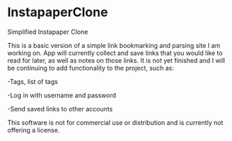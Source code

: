 # InstapaperClone
Simplified Instapaper Clone

This is a basic version of a simple link bookmarking and parsing site I am working on.
App will currently collect and save links that you would like to read for later, as well as notes on those links.
It is not yet finished and I will be continuing to add functionality to the project, such as:

-Tags, list of tags

-Log in with username and password

-Send saved links to other accounts

This software is not for commercial use or distribution and is currently not offering a license.

